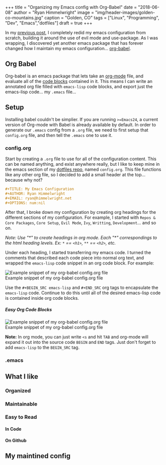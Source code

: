 +++
title   = "Organizing my Emacs config with Org-Babel"
date    = "2018-06-08"
author  = "Ryan Himmelwright"
image   = "img/header-images/golden-co-mountains.jpg"
caption = "Golden, CO"
tags    = ["Linux", "Programming", "Dev", "Emacs","dotfiles"]
draft   = true
+++

In my [previous post](../emacs-update-evil-usepackage/), I completely
redid my emacs configuration from scratch, building it around the use
of evil mode and use-package. As I was wrapping, I discovered yet
another emacs package that has forever changed how I maintain my emacs
configuration... [org-babel](https://orgmode.org/worg/org-contrib/babel/intro.html).

<!--more-->

## Org Babel
Org-babel is an emacs package that lets take an
[org-mode](https://orgmode.org/) file, and evaluate all of the [code
blocks](https://orgmode.org/org.html#Literal-examples) contained in
it. This means I can write an annotated org file filled with
`emacs-lisp` code blocks, and export just the emacs-lisp code... my
`.emacs` file...

## Setup

Installing babel couldn't be simplier. If you are running `>=Emacs24`,
a current version of Org-mode with Babel is already available by
default. In order to generate our `.emacs` config from a `.org` file,
we need to first setup that `config.org` file, and then tell the
`.emacs` one to use it.

### config.org

Start by creating a `.org` file to use for all of the configuration
content. This can be named anything, and exist anywhere really, but I
like to keep mine in the emacs section of my [dotfiles
repo](https://github.com/himmAllRight/dotfiles), named
`config.org`. This file functions like any other org file, so I
decided to add a small header at the top... because why not?

```org
#+TITLE: My Emacs Configuration
#+AUTHOR: Ryan Himmelwright
#+EMAIL: ryan@himmelwright.net
#+OPTIONS: num:nil 
```

After that, I broke down my configuration by creating org headings for
the different sections of my configuration. For example, I started
with `Repos & Core Packages`, `Core Setup`, `Evil Mode`, `Ivy`,
`Writting`, `Development`... and so on.

*Note: Use "\*" to create headings in org mode. Each "\*" correspondings
to the html heading levels. Ex: `*` == `<h1>`, `**` == `<h2>`, etc.*

Under each heading, I started transferring my emacs code. I turned the
comments that described each code piece into normal org text, and
wrapped the `emacs-lisp` code snippet in an org code block. For
example:


<center>
<a href="../../img/posts/org-babel-setup/config-org-example1.png"><img src="../../img/posts/org-babel-setup/config-org-example1.png" style="max-width: 100%; float: left; margin: 0px 15px 0px 0px;" alt="Example snippet of my org-babel config.org file" /></a>
</center>
<br clear="all">
<div class="caption">Example snippet of my org-babel config.org file</div>

Use the `#+BEGIN_SRC emacs-lisp` and `#+END_SRC` org tags to
encapsulate the `emacs-lisp` code. Continue to do this until all of
the desired emacs-lisp code is contained inside org code blocks.

##### Easy Org Code Blocks

<center>
<a href="../../img/posts/org-babel-setup/easy-org-mode-code.gif"><img src="../../img/posts/org-babel-setup/easy-org-mode-code.gif" style="max-width: 100%; float: left; margin: 0px 15px 0px 0px;" alt="Example snippet of my org-babel config.org file" /></a>
</center>
<br clear="all">
<div class="caption">Example snippet of my org-babel config.org file</div>

**Note:** In org mode, you can just write `<s` and hit `TAB` and
org-mode will expand it out into the source code `BEGIN` and `END`
tags. Just don't forget to add `emacs-lisp` to the `BEGIN_SRC` tag.


### .emacs

## What I like

### Organized
### Maintainable
### Easy to Read
#### In Code
#### On Github

## My maintined config

